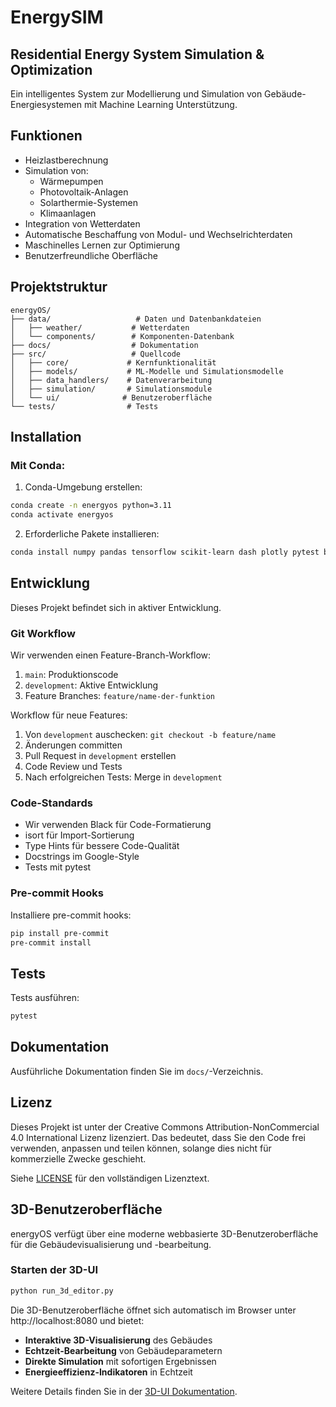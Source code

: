 # EnergySIM 
## Residential Energy System Simulation & Optimization

Ein intelligentes System zur Modellierung und Simulation von Gebäude-Energiesystemen mit Machine Learning Unterstützung.

## Funktionen

- Heizlastberechnung
- Simulation von:
  - Wärmepumpen
  - Photovoltaik-Anlagen
  - Solarthermie-Systemen
  - Klimaanlagen
- Integration von Wetterdaten
- Automatische Beschaffung von Modul- und Wechselrichterdaten
- Maschinelles Lernen zur Optimierung
- Benutzerfreundliche Oberfläche

## Projektstruktur

```
energyOS/
├── data/                   # Daten und Datenbankdateien
│   ├── weather/           # Wetterdaten
│   └── components/        # Komponenten-Datenbank
├── docs/                  # Dokumentation
├── src/                   # Quellcode
│   ├── core/             # Kernfunktionalität
│   ├── models/           # ML-Modelle und Simulationsmodelle
│   ├── data_handlers/    # Datenverarbeitung
│   ├── simulation/       # Simulationsmodule
│   └── ui/              # Benutzeroberfläche
└── tests/                # Tests
```

## Installation

### Mit Conda:

1. Conda-Umgebung erstellen:
```bash
conda create -n energyos python=3.11
conda activate energyos
```

2. Erforderliche Pakete installieren:
```bash
conda install numpy pandas tensorflow scikit-learn dash plotly pytest black isort
```

## Entwicklung

Dieses Projekt befindet sich in aktiver Entwicklung.

### Git Workflow

Wir verwenden einen Feature-Branch-Workflow:

1. `main`: Produktionscode
2. `development`: Aktive Entwicklung
3. Feature Branches: `feature/name-der-funktion`

Workflow für neue Features:
1. Von `development` auschecken: `git checkout -b feature/name`
2. Änderungen committen
3. Pull Request in `development` erstellen
4. Code Review und Tests
5. Nach erfolgreichen Tests: Merge in `development`

### Code-Standards

- Wir verwenden Black für Code-Formatierung
- isort für Import-Sortierung
- Type Hints für bessere Code-Qualität
- Docstrings im Google-Style
- Tests mit pytest

### Pre-commit Hooks

Installiere pre-commit hooks:
```bash
pip install pre-commit
pre-commit install
```

## Tests

Tests ausführen:
```bash
pytest
```

## Dokumentation

Ausführliche Dokumentation finden Sie im `docs/`-Verzeichnis.

## Lizenz

Dieses Projekt ist unter der Creative Commons Attribution-NonCommercial 4.0 International Lizenz lizenziert.
Das bedeutet, dass Sie den Code frei verwenden, anpassen und teilen können, solange dies nicht für kommerzielle Zwecke geschieht.

Siehe [LICENSE](LICENSE) für den vollständigen Lizenztext.

## 3D-Benutzeroberfläche

energyOS verfügt über eine moderne webbasierte 3D-Benutzeroberfläche für die Gebäudevisualisierung und -bearbeitung.

### Starten der 3D-UI

```bash
python run_3d_editor.py
```

Die 3D-Benutzeroberfläche öffnet sich automatisch im Browser unter http://localhost:8080 und bietet:

- **Interaktive 3D-Visualisierung** des Gebäudes
- **Echtzeit-Bearbeitung** von Gebäudeparametern  
- **Direkte Simulation** mit sofortigen Ergebnissen
- **Energieeffizienz-Indikatoren** in Echtzeit

Weitere Details finden Sie in der [3D-UI Dokumentation](src/ui/README.md).
